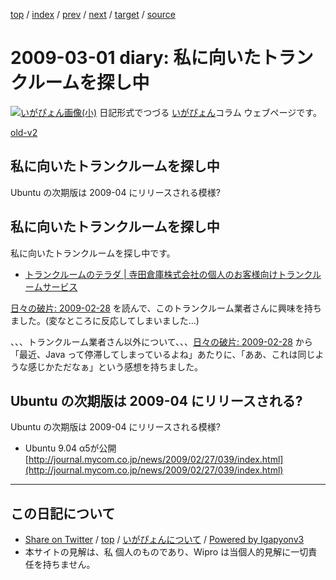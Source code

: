 [top](../index.html) 
 / [index](index.html) 
 / [prev](ig090228.html) 
 / [next](ig090302.html) 
 / [target](http://www.igapyon.jp/igapyon/diary/2009/ig090301.html) 
 / [source](https://github.com/igapyon/diary/blob/master/2009/ig090301.src.md) 

2009-03-01 diary: 私に向いたトランクルームを探し中
=====================================================================================================
[![いがぴょん画像(小)](http://www.igapyon.jp/igapyon/diary/images/iga200306s.jpg "いがぴょん")](http://www.igapyon.jp/igapyon/diary/memo/memoigapyon.html) 日記形式でつづる [いがぴょん](http://www.igapyon.jp/igapyon/diary/memo/memoigapyon.html)コラム ウェブページです。

[old-v2](ig090301-orig.html)

## 私に向いたトランクルームを探し中

Ubuntu の次期版は 2009-04 にリリースされる模様?


## 私に向いたトランクルームを探し中

私に向いたトランクルームを探し中です。

* [トランクルームのテラダ | 寺田倉庫株式会社の個人のお客様向けトランクルームサービス](http://www.terrada.co.jp/b2c/)

[日々の破片: 2009-02-28](http://arton.no-ip.info/diary/20090228.html) を読んで、このトランクルーム業者さんに興味を持ちました。(変なところに反応してしまいました…)

、、、トランクルーム業者さん以外について、、、[日々の破片: 2009-02-28](http://arton.no-ip.info/diary/20090228.html) から「最近、Java って停滞してしまっているよね」あたりに、「ああ、これは同じような感じかただなぁ」という感想を持ちました。

## Ubuntu の次期版は 2009-04 にリリースされる?

Ubuntu の次期版は 2009-04 にリリースされる模様?

* Ubuntu 9.04 α5が公開
  [http://journal.mycom.co.jp/news/2009/02/27/039/index.html](http://journal.mycom.co.jp/news/2009/02/27/039/index.html)


----------------------------------------------------------------------------------------------------

## この日記について

* [Share on Twitter](https://twitter.com/intent/tweet?hashtags=igapyon%2Cdiary%2C%E3%81%84%E3%81%8C%E3%81%B4%E3%82%87%E3%82%93&text=%E7%A7%81%E3%81%AB%E5%90%91%E3%81%84%E3%81%9F%E3%83%88%E3%83%A9%E3%83%B3%E3%82%AF%E3%83%AB%E3%83%BC%E3%83%A0%E3%82%92%E6%8E%A2%E3%81%97%E4%B8%AD&url=http%3A%2F%2Fwww.igapyon.jp%2Figapyon%2Fdiary%2F2009%2Fig090301.html) / [top](../index.html) / [いがぴょんについて](http://www.igapyon.jp/igapyon/diary/memo/memoigapyon.html) / [Powered by Igapyonv3](https://github.com/igapyon/igapyonv3)
* 本サイトの見解は、私 個人のものであり、Wipro は当個人的見解に一切責任を持ちません。 

